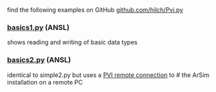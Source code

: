 find the following examples on GitHub [github.com/hilch/Pvi.py](https://github.com/hilch/Pvi.py/tree/main/examples)

### [basics1.py](https://github.com/hilch/Pvi.py/tree/main/examples/basics1.py) (ANSL)
shows reading and writing of basic data types

### [basics2.py](https://github.com/hilch/Pvi.py/tree/main/examples/basics2.py) (ANSL)
identical to simple2.py but uses a [PVI remote connection](https://help.br-automation.com/#/en/4/communication%2Fgeneral%2Fcommunication_remote.html) to # the ArSim installation on a remote PC

